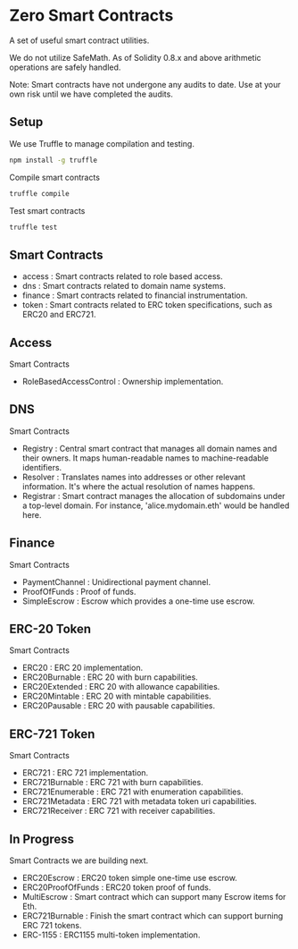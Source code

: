 # Zero Smart Contracts

A set of useful smart contract utilities.

We do not utilize SafeMath. 
As of Solidity 0.8.x and above arithmetic operations are safely handled. 

Note: Smart contracts have not undergone any audits to date. Use at your own risk until we have completed the audits.

## Setup
We use Truffle to manage compilation and testing.

```sh
npm install -g truffle
```

Compile smart contracts
```sh
truffle compile
```

Test smart contracts
```sh
truffle test
```

## Smart Contracts

- access  : Smart contracts related to role based access.
- dns     : Smart contracts related to domain name systems.
- finance : Smart contracts related to financial instrumentation.
- token   : Smart contracts related to ERC token specifications, such as ERC20 and ERC721.

## Access
Smart Contracts
- RoleBasedAccessControl : Ownership implementation.

## DNS
Smart Contracts
- Registry : Central smart contract that manages all domain names and their owners. It maps human-readable names to machine-readable identifiers.
- Resolver : Translates names into addresses or other relevant information. It's where the actual resolution of names happens.
- Registrar : Smart contract manages the allocation of subdomains under a top-level domain. For instance, 'alice.mydomain.eth' would be handled here.
  
## Finance
Smart Contracts
- PaymentChannel : Unidirectional payment channel.
- ProofOfFunds : Proof of funds.
- SimpleEscrow : Escrow which provides a one-time use escrow.
  
## ERC-20 Token
Smart Contracts
- ERC20 : ERC 20 implementation.
- ERC20Burnable : ERC 20 with burn capabilities.
- ERC20Extended : ERC 20 with allowance capabilities.
- ERC20Mintable : ERC 20 with mintable capabilities.
- ERC20Pausable : ERC 20 with pausable capabilities.

## ERC-721 Token
Smart Contracts
- ERC721 : ERC 721 implementation.
- ERC721Burnable : ERC 721 with burn capabilities.
- ERC721Enumerable : ERC 721 with enumeration capabilities.
- ERC721Metadata : ERC 721 with metadata token uri capabilities.
- ERC721Receiver : ERC 721 with receiver capabilities.

## In Progress 
Smart Contracts we are building next.

- ERC20Escrow : ERC20 token simple one-time use escrow.
- ERC20ProofOfFunds : ERC20 token proof of funds.
- MultiEscrow : Smart contract which can support many Escrow items for Eth.
- ERC721Burnable : Finish the smart contract which can support burning ERC 721 tokens.
- ERC-1155 : ERC1155 multi-token implementation.
